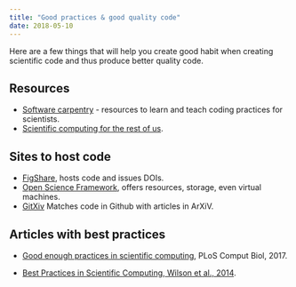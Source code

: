 ```yaml
---
title: "Good practices & good quality code"
date: 2018-05-10
---
```


Here are a few things that will help you create good habit when
creating scientific code and thus produce better quality code.

## Resources

* [Software carpentry](https://software-carpentry.org/) - resources to
  learn and teach coding practices for scientists.
* [Scientific computing for the rest of us](https://github.com/tpoisot/ScientificComputingForTheRestOfUs).

## Sites to host code

* [FigShare](http://figshare.com), hosts code and issues DOIs.
* [Open Science Framework](https://osf.io), offers resources, storage,
  even virtual machines.
* [GitXiv](https://gitxiv.com) Matches code in Github with articles in
  ArXiV.

## Articles with best practices

* [Good enough practices in scientific computing](http://journals.plos.org/ploscompbiol/article?id=10.1371/journal.pcbi.1005510), PLoS Comput Biol, 2017.

* [Best Practices in Scientific Computing, Wilson et al., 2014](http://journals.plos.org/plosbiology/article?id=10.1371/journal.pbio.1001745).
